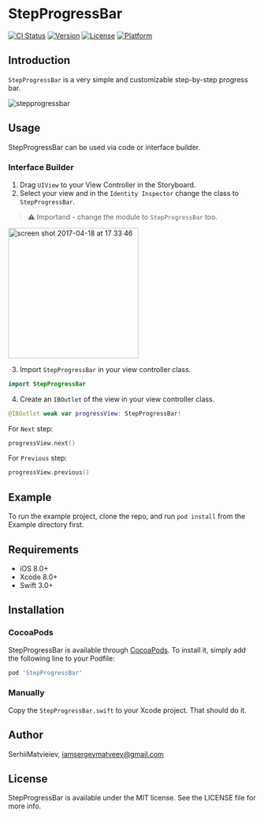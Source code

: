 # StepProgressBar

[![CI Status](http://img.shields.io/travis/SerhiiMatvieiev/StepProgressBar.svg?style=flat)](https://travis-ci.org/SerhiiMatvieiev/StepProgressBar)
[![Version](https://img.shields.io/cocoapods/v/StepProgressBar.svg?style=flat)](http://cocoapods.org/pods/StepProgressBar)
[![License](https://img.shields.io/cocoapods/l/StepProgressBar.svg?style=flat)](http://cocoapods.org/pods/StepProgressBar)
[![Platform](https://img.shields.io/cocoapods/p/StepProgressBar.svg?style=flat)](http://cocoapods.org/pods/StepProgressBar)

## Introduction

`StepProgressBar` is a very simple and customizable step-by-step progress bar.

![stepprogressbar](https://cloud.githubusercontent.com/assets/14834451/25133702/18165028-2456-11e7-8348-2e5b7ab4a5eb.gif)

## Usage

StepProgressBar can be used via code or interface builder.

### Interface Builder

1. Drag `UIView` to your View Controller in the Storyboard.
2. Select your view and in the `Identity Inspector` change the class to `StepProgressBar`.
 > :warning: Importand - change the module to `StepProgressBar` too.
 
<img width="264" alt="screen shot 2017-04-18 at 17 33 46" src="https://cloud.githubusercontent.com/assets/14834451/25136278/403fd02c-245d-11e7-897a-c0e1230c2f23.png">
 
3. Import `StepProgressBar` in your view controller class.
```swift
import StepProgressBar
```
4. Create an `IBOutlet` of the view in your view controller class.
```swift
@IBOutlet weak var progressView: StepProgressBar!
```

For `Next` step:
```swift
progressView.next()
```

For `Previous` step:
```swift
progressView.previous()
```

## Example

To run the example project, clone the repo, and run `pod install` from the Example directory first.

## Requirements

- iOS 8.0+
- Xcode 8.0+
- Swift 3.0+

## Installation

### CocoaPods

StepProgressBar is available through [CocoaPods](http://cocoapods.org). To install
it, simply add the following line to your Podfile:

```ruby
pod 'StepProgressBar'
```
### Manually

Copy the `StepProgressBar.swift` to your Xcode project. That should do it.

## Author

SerhiiMatvieiev, iamsergeymatveev@gmail.com

## License

StepProgressBar is available under the MIT license. See the LICENSE file for more info.
